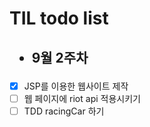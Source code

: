 # TIL todo list

## <ul><li>9월 2주차</li></ul>
  - [x] JSP를 이용한 웹사이트 제작
  - [ ] 웹 페이지에 riot api 적용시키기
  - [ ] TDD racingCar 하기
